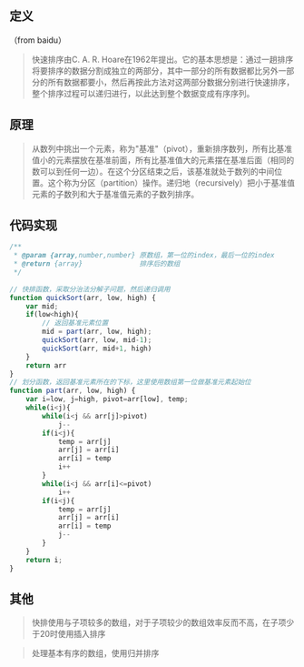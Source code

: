 ## 定义 
（from baidu）
> 快速排序由C. A. R. Hoare在1962年提出。它的基本思想是：通过一趟排序将要排序的数据分割成独立的两部分，其中一部分的所有数据都比另外一部分的所有数据都要小，然后再按此方法对这两部分数据分别进行快速排序，整个排序过程可以递归进行，以此达到整个数据变成有序序列。

## 原理
> 从数列中挑出一个元素，称为"基准"（pivot），重新排序数列，所有比基准值小的元素摆放在基准前面，所有比基准值大的元素摆在基准后面（相同的数可以到任何一边）。在这个分区结束之后，该基准就处于数列的中间位置。这个称为分区（partition）操作。递归地（recursively）把小于基准值元素的子数列和大于基准值元素的子数列排序。


## 代码实现
```javascript
/**
 * @param {array,number,number} 原数组，第一位的index，最后一位的index
 * @return {array}              排序后的数组
 */
 
// 快排函数，采取分治法分解子问题，然后递归调用
function quickSort(arr, low, high) {
	var mid;
	if(low<high){
		// 返回基准元素位置
		mid = part(arr, low, high);
		quickSort(arr, low, mid-1);
		quickSort(arr, mid+1, high)
	}
	return arr
}
// 划分函数，返回基准元素所在的下标，这里使用数组第一位做基准元素起始位
function part(arr, low, high) {
	var i=low, j=high, pivot=arr[low], temp;
	while(i<j){
		while(i<j && arr[j]>pivot) 
			j--
		if(i<j){
			temp = arr[j]
			arr[j] = arr[i]
			arr[i] = temp
			i++ 
		}
		while(i<j && arr[i]<=pivot)
			i++
		if(i<j){
			temp = arr[j]
			arr[j] = arr[i]
			arr[i] = temp
			j--
		}
	}
	return i;
}
```

## 其他
> 快排使用与子项较多的数组，对于子项较少的数组效率反而不高，在子项少于20时使用插入排序

> 处理基本有序的数组，使用归并排序